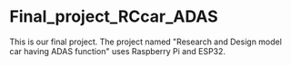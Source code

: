 # Final_project_RCcar_ADAS
This is our final project. The project named "Research and Design model car having ADAS function" uses Raspberry Pi and ESP32.
